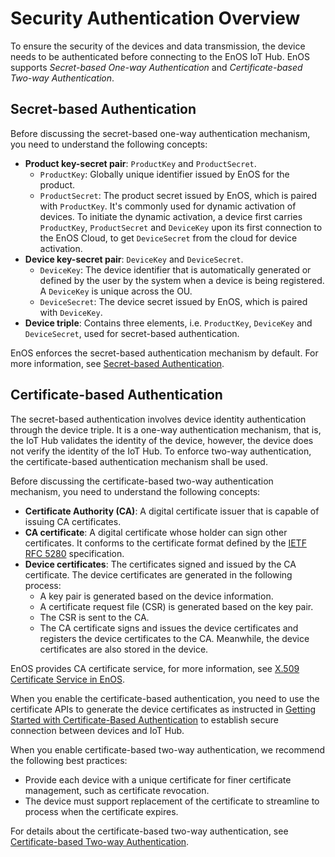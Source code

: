 # Security Authentication Overview

To ensure the security of the devices and data transmission, the device needs to be authenticated before connecting to the EnOS IoT Hub. EnOS supports _Secret-based One-way Authentication_ and _Certificate-based Two-way Authentication_.

## Secret-based Authentication

Before discussing the secret-based one-way authentication mechanism, you need to understand the following concepts:

- **Product key-secret pair**: `ProductKey` and `ProductSecret`.
  - `ProductKey`: Globally unique identifier issued by EnOS for the product.
  - `ProductSecret`: The product secret issued by EnOS, which is paired with `ProductKey`. It's commonly used for dynamic activation of devices. To initiate the dynamic activation, a device first carries `ProductKey`, `ProductSecret` and `DeviceKey` upon its first connection to the EnOS Cloud, to get `DeviceSecret` from the cloud for device activation.
- **Device key-secret pair**: `DeviceKey` and `DeviceSecret`.
  - `DeviceKey`: The device identifier that is automatically generated or defined by the user by the system when a device is being registered. A `DeviceKey` is unique across the OU.
  - `DeviceSecret`: The device secret issued by EnOS, which is paired with `DeviceKey`.
- **Device triple**: Contains three elements, i.e. `ProductKey`, `DeviceKey` and `DeviceSecret`, used for secret-based authentication.

EnOS enforces the secret-based authentication mechanism by default. For more information, see [Secret-based Authentication](secretbased_authentication).

## Certificate-based Authentication

The secret-based authentication involves device identity authentication through the device triple. It is a one-way authentication mechanism, that is, the IoT Hub validates the identity of the device, however, the device does not verify the identity of the IoT Hub. To enforce two-way authentication, the certificate-based authentication mechanism shall be used.

Before discussing the certificate-based two-way authentication mechanism, you need to understand the following concepts:
- **Certificate Authority (CA)**: A digital certificate issuer that is capable of issuing CA certificates.
- **CA certificate**: A digital certificate whose holder can sign other certificates. It conforms to the certificate format defined by the [IETF RFC 5280](https://tools.ietf.org/html/rfc5280) specification.
- **Device certificates**: The certificates signed and issued by the CA certificate. The device certificates are generated in the following process:
  - A key pair is generated based on the device information.
  - A certificate request file (CSR) is generated based on the key pair.
  - The CSR is sent to the CA.
  - The CA certificate signs and issues the device certificates and registers the device certificates to the CA. Meanwhile, the device certificates are also stored in the device.

EnOS provides CA certificate service, for more information, see [X.509 Certificate Service in EnOS](https://www.envisioniot.com/docs/enos/en/latest/security/x509_ca/index.html#).

When you enable the certificate-based authentication, you need to use the certificate APIs to generate the device certificates as instructed in [Getting Started with Certificate-Based Authentication](gettingstarted_java_ssl_connection) to establish secure connection between devices and IoT Hub.

When you enable certificate-based two-way authentication, we recommend the following best practices:
- Provide each device with a unique certificate for finer certificate management, such as certificate revocation.
- The device must support replacement of the certificate to streamline to process when the certificate expires.

For details about the certificate-based two-way authentication, see [Certificate-based Two-way Authentication](certificatebased_authentication).
